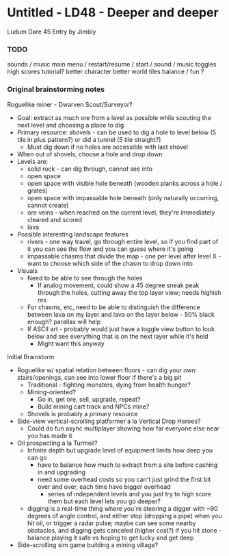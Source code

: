 Untitled - LD48 - Deeper and deeper
============================

Ludum Dare 45 Entry by Jimbly

### TODO

sounds / music
main menu / restart/resume / start / sound / music toggles
high scores
tutorial?
better character
better world tiles
balance / fun ?


### Original brainstorming notes

Roguelike miner - Dwarven Scout/Surveyor?
* Goal: extract as much ore from a level as possible while scouting the next level and choosing a place to dig
* Primary resource: shovels - can be used to dig a hole to level below (5 tile in plus pattern?) or did a tunnel (5 tile straight?)
  * Must dig down if no holes are accessible with last shovel
* When out of shovels, choose a hole and drop down
* Levels are:
  * solid rock - can dig through, cannot see into
  * open space
  * open space with visible hole beneath (wooden planks across a hole / grates)
  * open space with impassable hole beneath (only naturally occurring, cannot create)
  * ore veins - when reached on the current level, they're immediately cleared and scored
  * lava
* Possible interesting landscape features
  * rivers - one way travel, go through entire level, so if you find part of it you can see the flow and you can guess where it's going
  * impassable chasms that divide the map - one per level after level X - want to choose which side of the chasm to drop down into
* Visuals
  * Need to be able to see through the holes
    * If analog movement, could show a 45 degree sneak peak through the holes, cutting away the top layer view; needs highish res
  * For chasms, etc, need to be able to distinguish the difference between lava on my layer and lava on the layer below - 50% black enough? parallax will help
  * If ASCII art - probably would just have a toggle view button to look below and see everything that is on the next layer while it's held
    * Might want this anyway


Initial Brainstorm
* Roguelike w/ spatial relation between floors - can dig your own stairs/openings, can see into lower floor if there's a big pit
  * Traditional - fighting monsters, dying from health hunger?
  * Mining-oriented?
    * Go in, get ore, sell, upgrade, repeat?
    * Build mining cart track and NPCs mine?
  * Shovels is probably a primary resource
* Side-view vertical-scrolling platformer a la Vertical Drop Heroes?
  * Could do fun async multiplayer showing how far everyone else near you has made it
* Oil prospecting a la Turmoil?
  * Infinite depth but upgrade level of equipment limits how deep you can go
    * have to balance how much to extract from a site before cashing in and upgrading
    * need some overhead costs so you can't just grind the first bit over and over, each time have bigger overhead
      * series of independent levels and you just try to high score them but each level lets you go deeper?
  * digging is a real-time thing where you're steering a digger with ~90 degrees of angle control, and either stop (dropping a pipe) when you hit oil, or trigger a radar pulse; maybe can see some nearby obstacles, and digging gets canceled (higher cost?) if you hit stone - balance playing it safe vs hoping to get lucky and get deep
* Side-scrolling sim game building a mining village?

